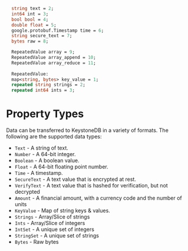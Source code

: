 ```proto
  string text = 2;
  int64 int = 3;
  bool bool = 4;
  double float = 5;
  google.protobuf.Timestamp time = 6;
  string secure_text = 7;
  bytes raw = 8;

  RepeatedValue array = 9;
  RepeatedValue array_append = 10;
  RepeatedValue array_reduce = 11;
  
  RepeatedValue:
  map<string, bytes> key_value = 1;
  repeated string strings = 2;
  repeated int64 ints = 3;
```

# Property Types

Data can be transferred to KeystoneDB in a variety of formats. The following are the supported data types:

- `Text` - A string of text.
- `Number` - A 64-bit integer.
- `Boolean` - A boolean value.
- `Float` - A 64-bit floating point number.
- `Time` - A timestamp.
- `SecureText` - A text value that is encrypted at rest.
- `VerifyText` - A text value that is hashed for verification, but not decrypted
- `Amount` - A financial amount, with a currency code and the number of units
- `KeyValue` - Map of string keys & values.
- `Strings` - Array/Slice of strings
- `Ints` - Array/Slice of integers
- `IntSet` - A unique set of integers
- `StringSet` - A unique set of strings
- `Bytes` - Raw bytes













